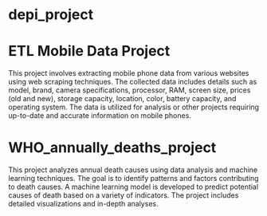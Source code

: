 # depi_project
# ETL Mobile Data Project

This project involves extracting mobile phone data from various websites using web scraping techniques. The collected data includes details such as model, brand, camera specifications, processor, RAM, screen size, prices (old and new), storage capacity, location, color, battery capacity, and operating system. 
The data is utilized for analysis or other projects requiring up-to-date and accurate information on mobile phones.
# WHO_annually_deaths_project
This project analyzes annual death causes using data analysis and machine learning techniques. The goal is to identify patterns and factors contributing to death causes. A machine learning model is developed to predict potential causes of death based on a variety of indicators. The project includes detailed visualizations and in-depth analyses.
